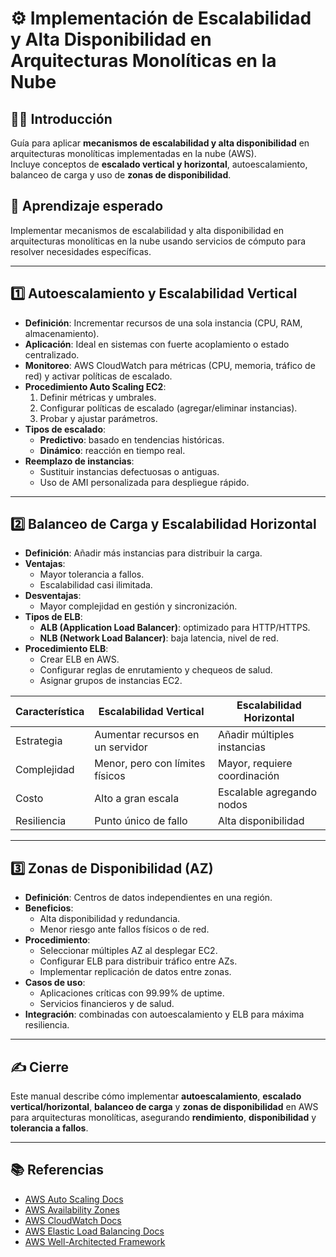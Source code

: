 # ⚙️ Implementación de Escalabilidad y Alta Disponibilidad en Arquitecturas Monolíticas en la Nube

## 🧑‍💻 Introducción
Guía para aplicar **mecanismos de escalabilidad y alta disponibilidad** en arquitecturas monolíticas implementadas en la nube (AWS).  
Incluye conceptos de **escalado vertical y horizontal**, autoescalamiento, balanceo de carga y uso de **zonas de disponibilidad**.

## 🎯 Aprendizaje esperado
Implementar mecanismos de escalabilidad y alta disponibilidad en arquitecturas monolíticas en la nube usando servicios de cómputo para resolver necesidades específicas.

---

## 1️⃣ Autoescalamiento y Escalabilidad Vertical
- **Definición**: Incrementar recursos de una sola instancia (CPU, RAM, almacenamiento).
- **Aplicación**: Ideal en sistemas con fuerte acoplamiento o estado centralizado.
- **Monitoreo**: AWS CloudWatch para métricas (CPU, memoria, tráfico de red) y activar políticas de escalado.
- **Procedimiento Auto Scaling EC2**:
  1. Definir métricas y umbrales.
  2. Configurar políticas de escalado (agregar/eliminar instancias).
  3. Probar y ajustar parámetros.
- **Tipos de escalado**:
  - **Predictivo**: basado en tendencias históricas.
  - **Dinámico**: reacción en tiempo real.
- **Reemplazo de instancias**:
  - Sustituir instancias defectuosas o antiguas.
  - Uso de AMI personalizada para despliegue rápido.

---

## 2️⃣ Balanceo de Carga y Escalabilidad Horizontal
- **Definición**: Añadir más instancias para distribuir la carga.
- **Ventajas**:
  - Mayor tolerancia a fallos.
  - Escalabilidad casi ilimitada.
- **Desventajas**:
  - Mayor complejidad en gestión y sincronización.
- **Tipos de ELB**:
  - **ALB (Application Load Balancer)**: optimizado para HTTP/HTTPS.
  - **NLB (Network Load Balancer)**: baja latencia, nivel de red.
- **Procedimiento ELB**:
  - Crear ELB en AWS.
  - Configurar reglas de enrutamiento y chequeos de salud.
  - Asignar grupos de instancias EC2.

| Característica   | Escalabilidad Vertical            | Escalabilidad Horizontal          |
|------------------|-----------------------------------|------------------------------------|
| Estrategia       | Aumentar recursos en un servidor  | Añadir múltiples instancias        |
| Complejidad      | Menor, pero con límites físicos   | Mayor, requiere coordinación       |
| Costo            | Alto a gran escala                | Escalable agregando nodos          |
| Resiliencia      | Punto único de fallo              | Alta disponibilidad                |

---

## 3️⃣ Zonas de Disponibilidad (AZ)
- **Definición**: Centros de datos independientes en una región.
- **Beneficios**:
  - Alta disponibilidad y redundancia.
  - Menor riesgo ante fallos físicos o de red.
- **Procedimiento**:
  - Seleccionar múltiples AZ al desplegar EC2.
  - Configurar ELB para distribuir tráfico entre AZs.
  - Implementar replicación de datos entre zonas.
- **Casos de uso**:
  - Aplicaciones críticas con 99.99% de uptime.
  - Servicios financieros y de salud.
- **Integración**: combinadas con autoescalamiento y ELB para máxima resiliencia.

---

## ✍️ Cierre
Este manual describe cómo implementar **autoescalamiento**, **escalado vertical/horizontal**, **balanceo de carga** y **zonas de disponibilidad** en AWS para arquitecturas monolíticas, asegurando **rendimiento**, **disponibilidad** y **tolerancia a fallos**.

---

## 📚 Referencias
- [AWS Auto Scaling Docs](https://docs.aws.amazon.com/autoscaling/)
- [AWS Availability Zones](https://aws.amazon.com/about-aws/global-infrastructure/regions_az/)
- [AWS CloudWatch Docs](https://docs.aws.amazon.com/cloudwatch/)
- [AWS Elastic Load Balancing Docs](https://docs.aws.amazon.com/elasticloadbalancing/)
- [AWS Well-Architected Framework](https://aws.amazon.com/architecture/well-architected/)
